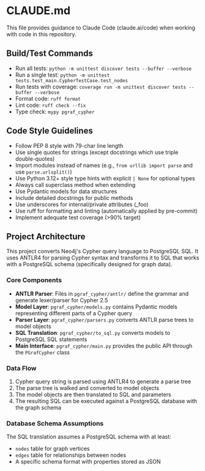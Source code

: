 # CLAUDE.md

This file provides guidance to Claude Code (claude.ai/code) when working with code in this repository.

## Build/Test Commands
- Run all tests: `python -m unittest discover tests --buffer --verbose`
- Run a single test: `python -m unittest tests.test_main.CypherTestCase.test_nodes`
- Run tests with coverage: `coverage run -m unittest discover tests --buffer --verbose`
- Format code: `ruff format`
- Lint code: `ruff check --fix`
- Type check: `mypy pgraf_cypher`

## Code Style Guidelines
- Follow PEP 8 style with 79-char line length
- Use single quotes for strings (except docstrings which use triple double-quotes)
- Import modules instead of names (e.g., `from urllib import parse` and use `parse.urlsplit()`)
- Use Python 3.12+ style type hints with explicit `| None` for optional types
- Always call superclass method when extending
- Use Pydantic models for data structures
- Include detailed docstrings for public methods
- Use underscores for internal/private attributes (_foo)
- Use ruff for formatting and linting (automatically applied by pre-commit)
- Implement adequate test coverage (>90% target)

## Project Architecture

This project converts Neo4j's Cypher query language to PostgreSQL SQL. It uses ANTLR4 for parsing Cypher syntax and transforms it to SQL that works with a PostgreSQL schema (specifically designed for graph data).

### Core Components
- **ANTLR Parser**: Files in `pgraf_cypher/antlr/` define the grammar and generate lexer/parser for Cypher 2.5
- **Model Layer**: `pgraf_cypher/models.py` contains Pydantic models representing different parts of a Cypher query
- **Parser Layer**: `pgraf_cypher/parsers.py` converts ANTLR parse trees to model objects
- **SQL Translation**: `pgraf_cypher/to_sql.py` converts models to PostgreSQL SQL statements
- **Main Interface**: `pgraf_cypher/main.py` provides the public API through the `PGrafCypher` class

### Data Flow
1. Cypher query string is parsed using ANTLR4 to generate a parse tree
2. The parse tree is walked and converted to model objects
3. The model objects are then translated to SQL and parameters
4. The resulting SQL can be executed against a PostgreSQL database with the graph schema

### Database Schema Assumptions
The SQL translation assumes a PostgreSQL schema with at least:
- `nodes` table for graph vertices
- `edges` table for relationships between nodes
- A specific schema format with properties stored as JSON
